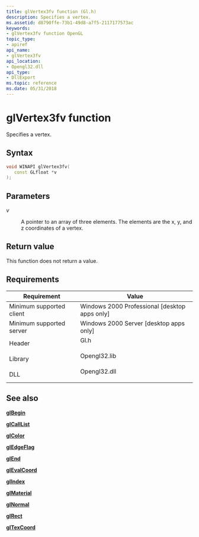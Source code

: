 ```yaml
---
title: glVertex3fv function (Gl.h)
description: Specifies a vertex.
ms.assetid: d8790ffe-73b1-49d8-a7f5-2117177573ac
keywords:
- glVertex3fv function OpenGL
topic_type:
- apiref
api_name:
- glVertex3fv
api_location:
- Opengl32.dll
api_type:
- DllExport
ms.topic: reference
ms.date: 05/31/2018
---
```


# glVertex3fv function

Specifies a vertex.

## Syntax


```C++
void WINAPI glVertex3fv(
   const GLfloat *v
);
```



## Parameters

<dl> <dt>

*v* 
</dt> <dd>

A pointer to an array of three elements. The elements are the x, y, and z coordinates of a vertex.

</dd> </dl>

## Return value

This function does not return a value.

## Requirements



| Requirement | Value |
|-------------------------------------|-----------------------------------------------------------------------------------------|
| Minimum supported client<br/> | Windows 2000 Professional \[desktop apps only\]<br/>                              |
| Minimum supported server<br/> | Windows 2000 Server \[desktop apps only\]<br/>                                    |
| Header<br/>                   | <dl> <dt>Gl.h</dt> </dl>         |
| Library<br/>                  | <dl> <dt>Opengl32.lib</dt> </dl> |
| DLL<br/>                      | <dl> <dt>Opengl32.dll</dt> </dl> |



## See also

<dl> <dt>

[**glBegin**](glbegin.md)
</dt> <dt>

[**glCallList**](glcalllist.md)
</dt> <dt>

[**glColor**](glcolor-functions.md)
</dt> <dt>

[**glEdgeFlag**](gledgeflag-functions.md)
</dt> <dt>

[**glEnd**](glend.md)
</dt> <dt>

[**glEvalCoord**](glevalcoord-functions.md)
</dt> <dt>

[**glIndex**](glindex-functions.md)
</dt> <dt>

[**glMaterial**](glmaterial-functions.md)
</dt> <dt>

[**glNormal**](glnormal-functions.md)
</dt> <dt>

[**glRect**](glrect-functions.md)
</dt> <dt>

[**glTexCoord**](gltexcoord-functions.md)
</dt> </dl>

 

 





